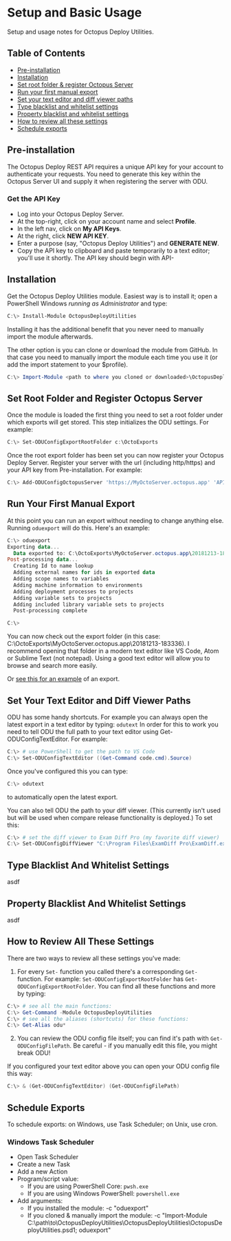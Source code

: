 
# Setup and Basic Usage
Setup and usage notes for Octopus Deploy Utilities.


## Table of Contents
* [Pre-installation](#pre-installation)
* [Installation](#installation)
* [Set root folder & register Octopus Server](#set-root-folder-and-register-octopus-server)
* [Run your first manual export](#run-your-first-manual-export)
* [Set your text editor and diff viewer paths](#set-your-text-editor-and-diff-viewer-paths)
* [Type blacklist and whitelist settings](#type-blacklist-and-whitelist-settings)
* [Property blacklist and whitelist settings](#property-blacklist-and-whitelist-settings)
* [How to review all these settings](#how-to-review-all-these-settings)
* [Schedule exports](#schedule-exports)




## Pre-installation
The Octopus Deploy REST API requires a unique API key for your account to authenticate your requests.  You need to generate this key within the Octopus Server UI and supply it when registering the server with ODU.

### Get the API Key
* Log into your Octopus Deploy Server.
* At the top-right, click on your account name and select **Profile**.
* In the left nav, click on **My API Keys**.
* At the right, click **NEW API KEY**.
* Enter a purpose (say, "Octopus Deploy Utilities") and **GENERATE NEW**.
* Copy the API key to clipboard and paste temporarily to a text editor; you'll use it shortly.  The API key should begin with API-

## Installation
Get the Octopus Deploy Utilities module.  Easiest way is to install it; open a PowerShell Windows *running as Administrator* and type:
```PowerShell
C:\> Install-Module OctopusDeployUtilities
```
Installing it has the additional benefit that you never need to manually import the module afterwards.


The other option is you can clone or download the module from GitHub.  In that case you need to manually import the module each time you use it (or add the import statement to your $profile).
```PowerShell
C:\> Import-Module <path to where you cloned or downloaded>\OctopusDeployUtilities\OctopusDeployUtilities.psd1
```

## Set Root Folder and Register Octopus Server
Once the module is loaded the first thing you need to set a root folder under which exports will get stored.  This step initializes the ODU settings.  For example:
```PowerShell
C:\> Set-ODUConfigExportRootFolder c:\OctoExports
```

Once the root export folder has been set you can now register your Octopus Deploy Server.  Register your server with the url (including http/https) and your API key from Pre-installation.  For example:
```PowerShell
C:\> Add-ODUConfigOctopusServer 'https://MyOctoServer.octopus.app' 'API-ABCDEFGH01234567890ABCDEFGH'
```

## Run Your First Manual Export
At this point you can run an export without needing to change anything else.  Running ```oduexport``` will do this.  Here's an example:
```PowerShell
C:\> oduexport
Exporting data...
  Data exported to: C:\OctoExports\MyOctoServer.octopus.app\20181213-183336
Post-processing data...
  Creating Id to name lookup
  Adding external names for ids in exported data
  Adding scope names to variables
  Adding machine information to environments
  Adding deployment processes to projects
  Adding variable sets to projects
  Adding included library variable sets to projects
  Post-processing complete

C:\>
```

You can now check out the export folder (in this case: C:\OctoExports\MyOctoServer.octopus.app\20181213-183336).  I recommend opening that folder in a modern text editor like VS Code, Atom or Sublime Text (not notepad).  Using a good text editor will allow you to browse and search more easily.

Or [see this for an example](SampleExport.md) of an export.


## Set Your Text Editor and Diff Viewer Paths

ODU has some handy shortcuts.  For example you can always open the latest export in a text editor by typing: ```odutext```  In order for this to work you need to tell ODU the full path to your text editor using Get-ODUConfigTextEditor.  For example:
```PowerShell
C:\> # use PowerShell to get the path to VS Code
C:\> Set-ODUConfigTextEditor ((Get-Command code.cmd).Source)
```
Once you've configured this you can type: 
```PowerShell
C:\> odutext
```
to automatically open the latest export.

You can also tell ODU the path to your diff viewer.  (This currently isn't used but will be used when compare release functionality is deployed.)  To set this:
```PowerShell
C:\> # set the diff viewer to Exam Diff Pro (my favorite diff viewer)
C:\> Set-ODUConfigDiffViewer "C:\Program Files\ExamDiff Pro\ExamDiff.exe"
```


## Type Blacklist And Whitelist Settings

asdf



## Property Blacklist And Whitelist Settings

asdf




## How to Review All These Settings

There are two ways to review all these settings you've made:
1. For every ```Set-``` function you called there's a corresponding ```Get-``` function.  For example: ```Set-ODUConfigExportRootFolder``` has ```Get-ODUConfigExportRootFolder```.  You can find all these functions and more by typing:

```PowerShell
C:\> # see all the main functions:
C:\> Get-Command -Module OctopusDeployUtilities
C:\> # see all the aliases (shortcuts) for these functions:
C:\> Get-Alias odu*
```

2. You can review the ODU config file itself; you can find it's path with ```Get-ODUConfigFilePath```.  Be careful - if you manually edit this file, you might break ODU!

If you configured your text editor above you can open your ODU config file this way:

```PowerShell
C:\> & (Get-ODUConfigTextEditor) (Get-ODUConfigFilePath)
```



## Schedule Exports
To schedule exports: on Windows, use Task Scheduler; on Unix, use cron.

### Windows Task Scheduler
* Open Task Scheduler
* Create a new Task
* Add a new Action
* Program/script value:
  * If you are using PowerShell Core:     ```pwsh.exe```
  * If you are using Windows PowerShell:  ```powershell.exe```
* Add arguments:
  * If you installed the module: -c "oduexport"
  * If you cloned & manually import the module: -c "Import-Module C:\path\to\OctopusDeployUtilities\OctopusDeployUtilities\OctopusDeployUtilities.psd1; oduexport"
